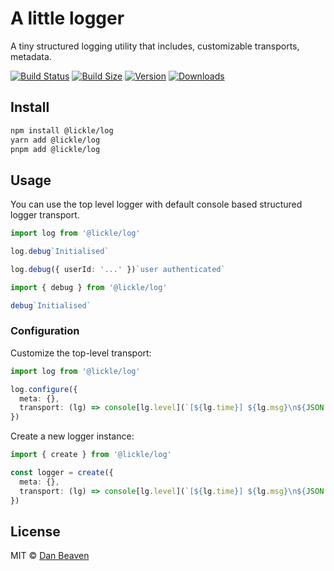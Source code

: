 # A little logger

A tiny structured logging utility that includes, customizable transports, metadata.

[![Build Status](https://img.shields.io/github/actions/workflow/status/Pingid/lickle-log/test.yml?branch=main&style=flat&colorA=000000&colorB=000000)](https://github.com/Pingid/lickle-log/actions?query=workflow:Test)
[![Build Size](https://img.shields.io/bundlephobia/minzip/@lickle/log?label=bundle%20size&style=flat&colorA=000000&colorB=000000)](https://bundlephobia.com/result?p=@lickle/log)
[![Version](https://img.shields.io/npm/v/@lickle/log?style=flat&colorA=000000&colorB=000000)](https://www.npmjs.com/package/@lickle/log)
[![Downloads](https://img.shields.io/npm/dt/@lickle/log.svg?style=flat&colorA=000000&colorB=000000)](https://www.npmjs.com/package/@lickle/log)

## Install

```bash
npm install @lickle/log
yarn add @lickle/log
pnpm add @lickle/log
```

## Usage

You can use the top level logger with default console based structured logger transport.

```typescript
import log from '@lickle/log'

log.debug`Initialised`

log.debug({ userId: '...' })`user authenticated`
```

```typescript
import { debug } from '@lickle/log'

debug`Initialised`
```

### Configuration

Customize the top-level transport:

```typescript
import log from '@lickle/log'

log.configure({
  meta: {},
  transport: (lg) => console[lg.level](`[${lg.time}] ${lg.msg}\n${JSON.stringify(lg.meta)}`),
})
```

Create a new logger instance:

```typescript
import { create } from '@lickle/log'

const logger = create({
  meta: {},
  transport: (lg) => console[lg.level](`[${lg.time}] ${lg.msg}\n${JSON.stringify(lg.meta)}`),
})
```

## License

MIT © [Dan Beaven](https://github.com/Pingid)
